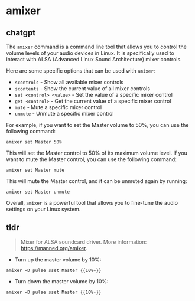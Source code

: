 # amixer 
## chatgpt 
The `amixer` command is a command line tool that allows you to control the volume levels of your audio devices in Linux. It is specifically used to interact with ALSA (Advanced Linux Sound Architecture) mixer controls.

Here are some specific options that can be used with `amixer`:

- `scontrols` - Show all available mixer controls
- `scontents` - Show the current value of all mixer controls
- `set <control> <value>` - Set the value of a specific mixer control
- `get <control>` - Get the current value of a specific mixer control
- `mute` - Mute a specific mixer control
- `unmute` - Unmute a specific mixer control

For example, if you want to set the Master volume to 50%, you can use the following command:

```
amixer set Master 50%
```

This will set the Master control to 50% of its maximum volume level. If you want to mute the Master control, you can use the following command:

```
amixer set Master mute
```

This will mute the Master control, and it can be unmuted again by running:

```
amixer set Master unmute
```

Overall, `amixer` is a powerful tool that allows you to fine-tune the audio settings on your Linux system. 

## tldr 
 
> Mixer for ALSA soundcard driver.
> More information: <https://manned.org/amixer>.

- Turn up the master volume by 10%:

`amixer -D pulse sset Master {{10%+}}`

- Turn down the master volume by 10%:

`amixer -D pulse sset Master {{10%-}}`
